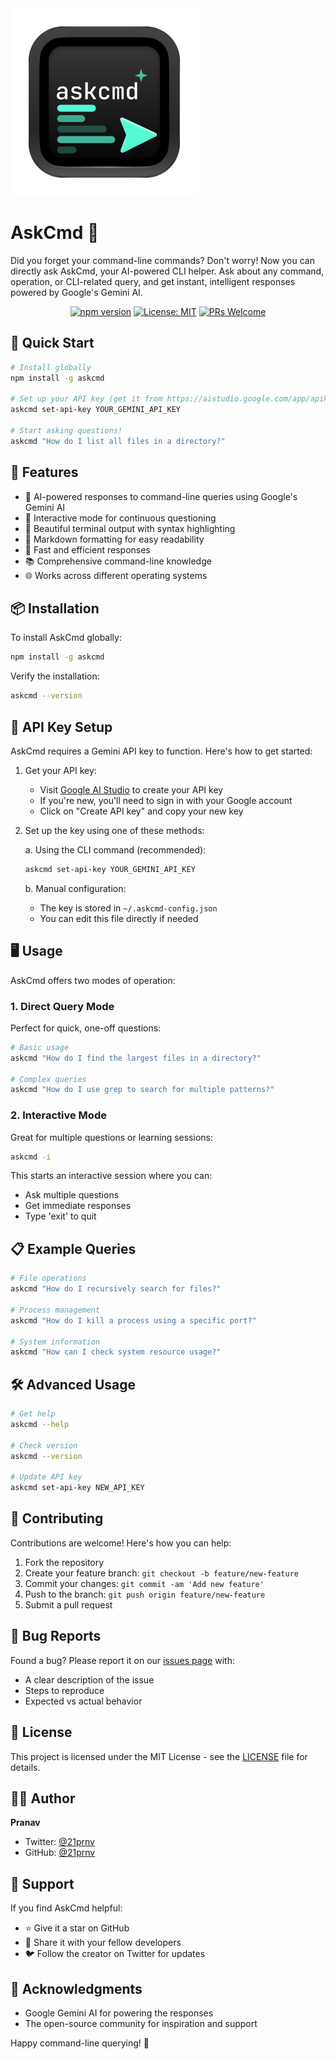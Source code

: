 <img src="https://raw.githubusercontent.com/21prnv/askcmd/refs/heads/main/assets/askcmdimage.svg?token=GHSAT0AAAAAACW2UX4PLXFQMA2HHYQLUVCSZYWRJXA" alt="askcmdimage" width="300"/>


# AskCmd 🤖

Did you forget your command-line commands? Don't worry! Now you can directly ask AskCmd, your AI-powered CLI helper. Ask about any command, operation, or CLI-related query, and get instant, intelligent responses powered by Google's Gemini AI.

<div align="center">

[![npm version](https://img.shields.io/npm/v/askcmd.svg)](https://www.npmjs.com/package/askcmd)
[![License: MIT](https://img.shields.io/badge/License-MIT-yellow.svg)](https://github.com/21prnv/askcmd/blob/main/LICENSE)
[![PRs Welcome](https://img.shields.io/badge/PRs-welcome-brightgreen.svg)](https://github.com/21prnv/askcmd/pulls)

</div>

## 🚀 Quick Start

```bash
# Install globally
npm install -g askcmd

# Set up your API key (get it from https://aistudio.google.com/app/apikey)
askcmd set-api-key YOUR_GEMINI_API_KEY

# Start asking questions!
askcmd "How do I list all files in a directory?"
```

## 🌟 Features

- 🤖 AI-powered responses to command-line queries using Google's Gemini AI
- 💬 Interactive mode for continuous questioning
- 🎨 Beautiful terminal output with syntax highlighting
- 📝 Markdown formatting for easy readability
- 🚀 Fast and efficient responses
- 📚 Comprehensive command-line knowledge
- 🌐 Works across different operating systems

## 📦 Installation

To install AskCmd globally:

```bash
npm install -g askcmd
```

Verify the installation:
```bash
askcmd --version
```

## 🔑 API Key Setup

AskCmd requires a Gemini API key to function. Here's how to get started:

1. Get your API key:
   - Visit [Google AI Studio](https://aistudio.google.com/app/apikey) to create your API key
   - If you're new, you'll need to sign in with your Google account
   - Click on "Create API key" and copy your new key

2. Set up the key using one of these methods:

   a. Using the CLI command (recommended):
   ```bash
   askcmd set-api-key YOUR_GEMINI_API_KEY
   ```

   b. Manual configuration:
   - The key is stored in `~/.askcmd-config.json`
   - You can edit this file directly if needed

## 🖥 Usage

AskCmd offers two modes of operation:

### 1. Direct Query Mode
Perfect for quick, one-off questions:

```bash
# Basic usage
askcmd "How do I find the largest files in a directory?"

# Complex queries
askcmd "How do I use grep to search for multiple patterns?"
```

### 2. Interactive Mode
Great for multiple questions or learning sessions:

```bash
askcmd -i
```

This starts an interactive session where you can:
- Ask multiple questions
- Get immediate responses
- Type 'exit' to quit

## 📋 Example Queries

```bash
# File operations
askcmd "How do I recursively search for files?"

# Process management
askcmd "How do I kill a process using a specific port?"

# System information
askcmd "How can I check system resource usage?"
```

## 🛠 Advanced Usage

```bash
# Get help
askcmd --help

# Check version
askcmd --version

# Update API key
askcmd set-api-key NEW_API_KEY
```

## 🤝 Contributing

Contributions are welcome! Here's how you can help:

1. Fork the repository
2. Create your feature branch: `git checkout -b feature/new-feature`
3. Commit your changes: `git commit -am 'Add new feature'`
4. Push to the branch: `git push origin feature/new-feature`
5. Submit a pull request

## 🐛 Bug Reports

Found a bug? Please report it on our [issues page](https://github.com/21prnv/askcmd/issues) with:
- A clear description of the issue
- Steps to reproduce
- Expected vs actual behavior

## 📜 License

This project is licensed under the MIT License - see the [LICENSE](LICENSE) file for details.

## 👨‍💻 Author

**Pranav**
- Twitter: [@21prnv](https://twitter.com/21prnv)
- GitHub: [@21prnv](https://github.com/21prnv)

## 💖 Support

If you find AskCmd helpful:
- ⭐ Give it a star on GitHub
- 📢 Share it with your fellow developers
- 🐦 Follow the creator on Twitter for updates

## 🙏 Acknowledgments

- Google Gemini AI for powering the responses
- The open-source community for inspiration and support

Happy command-line querying! 🎉
